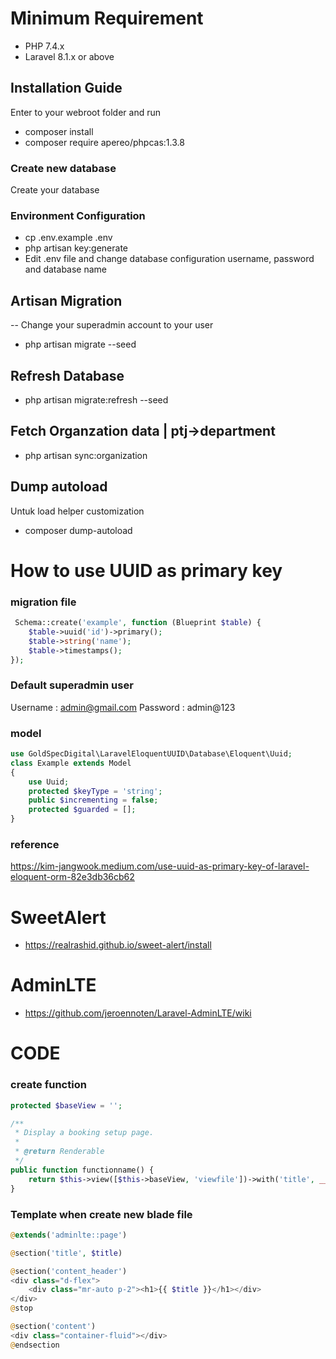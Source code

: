 # Minimum Requirement
 - PHP 7.4.x
 - Laravel 8.1.x or above

## Installation Guide

Enter to your webroot folder and run 
 - composer install
 - composer require apereo/phpcas:1.3.8

### Create new database

Create your database

### Environment Configuration
 - cp .env.example .env
 - php artisan key:generate
 - Edit .env file and change database configuration username, password and database name

## Artisan Migration
 -- Change your superadmin account to your user

 - php artisan migrate --seed

## Refresh Database
 - php artisan migrate:refresh --seed

## Fetch Organzation data | ptj->department
 - php artisan sync:organization

## Dump autoload
Untuk load helper customization
 - composer dump-autoload
 
 # How to use UUID as primary key

 ### migration file

```php
 Schema::create('example', function (Blueprint $table) {
    $table->uuid('id')->primary();
    $table->string('name');
    $table->timestamps();
});
```

### Default superadmin user

Username : admin@gmail.com
Password : admin@123

### model
```php
use GoldSpecDigital\LaravelEloquentUUID\Database\Eloquent\Uuid;
class Example extends Model
{
    use Uuid;
    protected $keyType = 'string';
    public $incrementing = false;
    protected $guarded = [];
}
```

### reference 
https://kim-jangwook.medium.com/use-uuid-as-primary-key-of-laravel-eloquent-orm-82e3db36cb62

# SweetAlert
- https://realrashid.github.io/sweet-alert/install

# AdminLTE
- https://github.com/jeroennoten/Laravel-AdminLTE/wiki


# CODE

### create function 
```php
protected $baseView = '';

/**
 * Display a booking setup page.
 * 
 * @return Renderable
 */
public function functionname() {
    return $this->view([$this->baseView, 'viewfile'])->with('title', __('page.title'));
}
```

### Template when create new blade file
```php
@extends('adminlte::page')

@section('title', $title)

@section('content_header')
<div class="d-flex">
    <div class="mr-auto p-2"><h1>{{ $title }}</h1></div>
</div>
@stop

@section('content')
<div class="container-fluid"></div>
@endsection
```